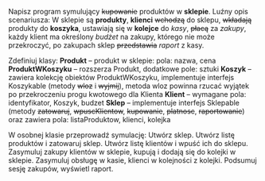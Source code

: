 Napisz program symulujący ~~kupowanie~~ produktów w **sklepie**. Luźny opis scenariusza:
W sklepie są **produkty**, 
**klienci** ~~wchodzą~~ do sklepu, 
~~wkładają~~ produkty do **koszyka**, 
ustawiają się w **kolejce** do _kasy_, 
~~płacą~~ za _zakupy_,
każdy klient ma określony _budżet_ na zakupy, którego nie może przekroczyć,
po zakupach sklep ~~przedstawia~~ _raport_ z kasy.

Zdefiniuj klasy:
**Produkt** – produkt w sklepie: pola: nazwa, cena
**ProduktWKoszyku** – rozszerza Produkt, dodatkowe pole: sztuki
**Koszyk** – zawiera kolekcję obiektów ProduktWKoszyku, implementuje interfejs Koszykable (metody ~~wloz~~ i ~~wyjmij~~), metoda wloz powinna rzucać wyjątek po przekroczeniu progu kwotowego dla Klienta
**Klient** – wymagane pola: identyfikator, Koszyk, budzet
**Sklep** – implementuje interfejs Sklepable (metody ~~zatowaruj~~, ~~wpuscKlientow~~, ~~kupowanie~~, ~~platnosc~~, ~~raportowanie~~) oraz zawiera pola: listaProduktow, klienci, kolejka

W osobnej klasie przeprowadź symulację:
Utwórz sklep.
Utwórz listę produktów i zatowaruj sklep.
Utwórz listę klientów i wpuść ich do sklepu.
Zasymuluj zakupy klientów w sklepie, kupują i dodają się do kolejki w sklepie.
Zasymuluj obsługę w kasie, klienci w kolejności z kolejki.
Podsumuj sesję zakupów, wyświetl raport.
